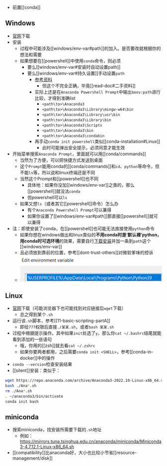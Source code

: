 - 前置[[conda]]
## Windows
- [官网](https://www.anaconda.com/download)下载
- 安装
  - 过程中可能涉及[[windows/env-var#path]]的加入。是否要改就根据你的想法和需要
  - 如果想要在[[powershell]]中使用`conda`命令，则必须
    - 要么[[windows/env-var#安装时自动设置path]]
    - 要么[[windows/env-var#持久设置]]手动设置`path`
      - [参考资料](https://blog.csdn.net/Python_Smily/article/details/105993200)
        - 但这个不完全正确，毕竟[[read-doc#二手资料]]
      - 实际上还是在`Anaconda Powershell Prompt`中输出`$env:path`进行比较，才得到准确list
        - `<path\to>\Anaconda3`
        - `<path\to>\Anaconda3\Library\mingw-w64\bin`
        - `<path\to>\Anaconda3\Library\usr\bin`
        - `<path\to>\Anaconda3\Library\bin`
        - `<path\to>\Anaconda3\Scripts`
        - `<path\to>\Anaconda3\bin`
        - `<path\to>\Anaconda3\condabin`
      - 再手动`conda init powershell`类似[[conda-installation#Linux]]
        - 此时可能弹出安全提示，必须同意才能生效
- 开始菜单搜索`Anaconda Prompt`，里面就可以用[[conda/commands]]
  - 当然为了方便，可以把快捷方式发送到桌面
  - 这个`Prompt`能用conda的[[conda/commands]]和`cd`、`python`等命令，但不能`ls`等，所以说和linux终端还是不同
  - 当然这个Prompt和[[powershell]]也不同
    - 具体地：如果你没加[[windows/env-var]]之类的，那么[[powershell]]就没法`conda`
    - 但powershell可以`ls`
  - 如果又想`ls`（或者其它[[powershell]]命令）怎么办
    - 有个`Anaconda Powershell Prompt`可以兼得
    - 如果你设置了[[windows/env-var#path]]那直接[[powershell]]就可以兼得
- 注：即使安装了conda，在[[powershell]]也可能无法直接使用`python`命令
  - 如果你想在windows做出和linux类似的**不用conda时是‘默认裸’python，用conda时可选环境**的效果，需要自行[下载安装](https://www.python.org/downloads/windows/)并加一条到`path`这个[[windows/env-var]]
  - 且必须放到靠前的位置，参考[[dont-trust-others]]对微软爹味的控诉
  - ![](windows-add-path.png)
## Linux
- [官网](https://www.anaconda.com/)下载（可能浏览器下也可能找到对应链接后`wget`下载）
  - 总之得到某个`.sh`
- 运行该`.sh`脚本，参考[[11-basic-scripting-partA]]
  - 即给`777`权限后直接`./某某.sh`，或者`bash 某某.sh`
- 过程中根据提示操作。其中如果`init`处选了`y`，那么你`cat ~/.bashrc`结尾就能看到添加的一些语句
  - 哦，你用的[[zsh]]就去看`cat ~/.zshrc`
  - 如果你要两者都用，之后需要`conda init <SHELL>`，参考[[conda-in-docker]]中的操作
- `conda --version`检查安装结果
- [[silent]]安装：类似于：
```sh
wget https://repo.anaconda.com/archive/Anaconda3-2022.10-Linux-x86_64.sh
bash ./Ana*.sh
rm ./Ana*.sh
. ~/anaconda3/bin/activate
conda init bash
```
## miniconda
- 搜索miniconda，找安装所需要下载的`.sh`地址
  - 例如： https://mirrors.tuna.tsinghua.edu.cn/anaconda/miniconda/Miniconda3-4.7.12.1-Linux-x86_64.sh
- [[compatibility]]比anaconda好，大小也比较小节省[[resource-management/disk]]
